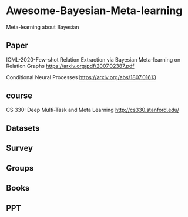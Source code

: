 # Awesome-Bayesian-Meta-learning
Meta-learning about Bayesian

## Paper
ICML-2020-Few-shot Relation Extraction via Bayesian Meta-learning on Relation Graphs
https://arxiv.org/pdf/2007.02387.pdf

Conditional Neural Processes
https://arxiv.org/abs/1807.01613

## course
CS 330: Deep Multi-Task and Meta Learning
http://cs330.stanford.edu/



## Datasets

## Survey



## Groups


## Books




## PPT



